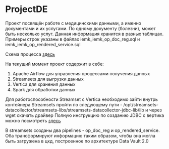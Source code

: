 # ProjectDE

Проект посвящён работе с медицинскими данными, а именно документами и их услугами. По одному документу (болезни), может быть несколько услуг. Данная информация хранится в разных таблицах. Примеры строк указаны в файлах iemk_iemk_op_doc_reg.sql и iemk_iemk_op_rendered_service.sql

Схема процесса [здесь](https://drive.google.com/file/d/13JRANqyTh8cPzndjeIC_n5-PV8M5g487/view?usp=sharing)

На текущий момент проект содержит в себе:
1. Apache Airflow для управления процессами получения данных
2. Streamsets для выгрузки данных
3. Vertica для хранения данных
4. Spark для обработки данных

Для работоспособности Streamset с Vertica необходимо зайти внутрь контейнера Streamsets пройти по следующему пути - /opt/streamsets-datacollector/streamsets-libs/streamsets-datacollector-jdbc-lib/lib
и через wget скачать драйвер
Полную инструкцию по созданию JDBC с вертика можно посмотреть [здесь](https://www.vertica.com/kb/StreamSetsCG/Content/Partner/StreamSetsCG.htm)

В streamsets созданы два pipelines - op_doc_reg и op_rendered_service. Оба трансформируют информацию таким образом, чтобы она могла быть загружена в цхд, построенное по архитектуре Data Vault 2.0

